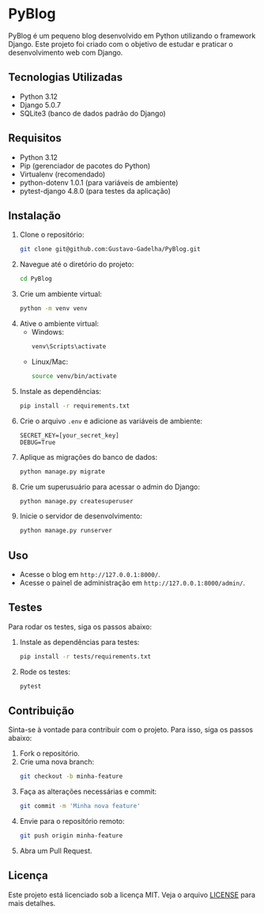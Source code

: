# PyBlog

PyBlog é um pequeno blog desenvolvido em Python utilizando o framework Django. Este projeto foi criado com o objetivo de
estudar e praticar o desenvolvimento web com Django.

## Tecnologias Utilizadas

- Python 3.12
- Django 5.0.7
- SQLite3 (banco de dados padrão do Django)

## Requisitos

- Python 3.12
- Pip (gerenciador de pacotes do Python)
- Virtualenv (recomendado)
- python-dotenv 1.0.1 (para variáveis de ambiente)
- pytest-django 4.8.0 (para testes da aplicação)

## Instalação

1. Clone o repositório:
    ```bash
    git clone git@github.com:Gustavo-Gadelha/PyBlog.git
    ```
2. Navegue até o diretório do projeto:
    ```bash
    cd PyBlog
    ```
3. Crie um ambiente virtual:
    ```bash
    python -m venv venv
    ```
4. Ative o ambiente virtual:
    - Windows:
        ```bash
        venv\Scripts\activate
        ```
    - Linux/Mac:
        ```bash
        source venv/bin/activate
        ```
5. Instale as dependências:
    ```bash
    pip install -r requirements.txt
    ```
6. Crie o arquivo `.env` e adicione as variáveis de ambiente:
    ```plaintext
    SECRET_KEY=[your_secret_key]
    DEBUG=True
    ```
7. Aplique as migrações do banco de dados:
    ```bash
    python manage.py migrate
    ```
8. Crie um superusuário para acessar o admin do Django:
    ```bash
    python manage.py createsuperuser
    ```
9. Inicie o servidor de desenvolvimento:
    ```bash
    python manage.py runserver
    ```

## Uso

- Acesse o blog em `http://127.0.0.1:8000/`.
- Acesse o painel de administração em `http://127.0.0.1:8000/admin/`.

## Testes

Para rodar os testes, siga os passos abaixo:

1. Instale as dependências para testes:
    ```bash
    pip install -r tests/requirements.txt
    ```
2. Rode os testes:
    ```bash
    pytest
    ```

## Contribuição

Sinta-se à vontade para contribuir com o projeto. Para isso, siga os passos abaixo:

1. Fork o repositório.
2. Crie uma nova branch:
    ```bash
    git checkout -b minha-feature
    ```
3. Faça as alterações necessárias e commit:
    ```bash
    git commit -m 'Minha nova feature'
    ```
4. Envie para o repositório remoto:
    ```bash
    git push origin minha-feature
    ```
5. Abra um Pull Request.

## Licença

Este projeto está licenciado sob a licença MIT. Veja o arquivo [LICENSE](LICENSE) para mais detalhes.
